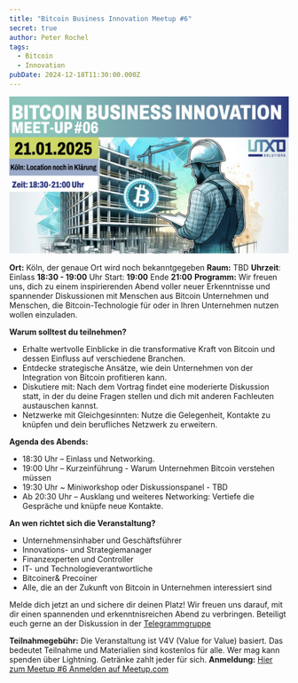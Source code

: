 ```yaml
---
title: "Bitcoin Business Innovation Meetup #6"
secret: true
author: Peter Rochel
tags:
  - Bitcoin
  - Innovation
pubDate: 2024-12-18T11:30:00.000Z
---
```

![Bitcoin Business Innovation Meetup Köln ](images/btc_bbi_meetup6.001.jpeg)

**Ort:** Köln, der genaue Ort wird noch bekanntgegeben
**Raum:** TBD
**Uhrzeit**:
Einlass **18:30 - 19:00** Uhr
Start: **19:00**
Ende **21:00**
**Programm:**
Wir freuen uns, dich zu einem inspirierenden Abend voller neuer Erkenntnisse und spannender Diskussionen mit Menschen aus Bitcoin Unternehmen und Menschen, die Bitcoin-Technologie für oder in Ihren Unternehmen nutzen wollen einzuladen.

**Warum solltest du teilnehmen?**

* Erhalte wertvolle Einblicke in die transformative Kraft von Bitcoin und dessen Einfluss auf verschiedene Branchen.
* Entdecke strategische Ansätze, wie dein Unternehmen von der Integration von Bitcoin profitieren kann.
* Diskutiere mit: Nach dem Vortrag findet eine moderierte Diskussion statt, in der du deine Fragen stellen und dich mit anderen Fachleuten austauschen kannst.
* Netzwerke mit Gleichgesinnten: Nutze die Gelegenheit, Kontakte zu knüpfen und dein berufliches Netzwerk zu erweitern.

**Agenda des Abends:**

* 18:30 Uhr – Einlass und Networking.
* 19:00 Uhr – Kurzeinführung - Warum Unternehmen Bitcoin verstehen müssen
* 19:30 Uhr ~ Miniworkshop oder Diskussionspanel - TBD
* Ab 20:30 Uhr – Ausklang und weiteres Networking: Vertiefe die Gespräche und knüpfe neue Kontakte.

**An wen richtet sich die Veranstaltung?**

* Unternehmensinhaber und Geschäftsführer
* Innovations- und Strategiemanager
* Finanzexperten und Controller
* IT- und Technologieverantwortliche
* Bitcoiner& Precoiner
* Alle, die an der Zukunft von Bitcoin in Unternehmen interessiert sind

Melde dich jetzt an und sichere dir deinen Platz!
Wir freuen uns darauf, mit dir einen spannenden und erkenntnisreichen Abend zu verbringen.
Beteiligt euch gerne an der Diskussion in der [Telegrammgruppe](https://t.me/BitcoinBusinessInnovationMeetup)

**Teilnahmegebühr:** Die Veranstaltung ist V4V (Value for Value) basiert. Das bedeutet Teilnahme und Materialien sind kostenlos für alle. Wer mag kann spenden über Lightning. Getränke zahlt jeder für sich.
**Anmeldung:** [Hier zum Meetup #6 Anmelden auf Meetup.com](https://www.meetup.com/bitcoin-business-innovation/events/305143952/?utm_medium=referral&utm_campaign=share-btn_savedevents_share_modal&utm_source=link)
